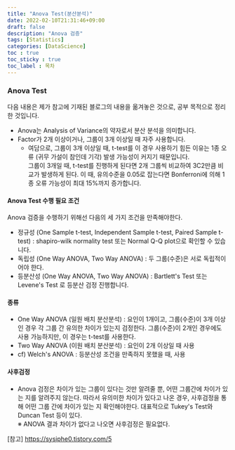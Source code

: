 ```yaml
---
title: "Anova Test(분산분석)"
date: 2022-02-10T21:31:46+09:00
draft: false
description: "Anova 검증"
tags: [Statistics]
categories: [DataScience]
toc : true
toc_sticky : true
toc_label : 목차
---
```


### Anova Test
다음 내용은 제가 참고에 기재된 블로그의 내용을 옮겨놓은 것으로, 공부 목적으로 정리한 것입니다. 
* Anova는 Analysis of Variance의 약자로서 분산 분석을 의미합니다. 
* Factor가 2개 이상이거나, 그룹이 3개 이상일 때 자주 사용합니다. 
  * 여담으로, 그룹이 3개 이상일 때, t-test를 이 경우 사용하기 힘든 이유는 1종 오류 (귀무 가설이 참인데 기각) 발생 가능성이 커지기 때문입니다. </br>
    그룹이 3개일 때, t-test를 진행하게 된다면 2개 그룹씩 비교하여 3C2만큼 비교가 발생하게 된다. 이 때, 유의수준을 0.05로 잡는다면 Bonferroni에 의해 1종 오류 가능성이 최대 15%까지 증가합니다. 
    
#### Anova Test 수행 필요 조건
  Anova 검증을 수행하기 위해선 다음의 세 가지 조건을 만족해야한다. 
  * 정규성 (One Sample t-test, Independent Sample t-test, Paired Sample t-test) : shapiro-wilk normality test 또는 Normal Q-Q plot으로 확인할 수 있습니다. 
  * 독립성 (One Way ANOVA, Two Way ANOVA) : 두 그룹(수준)은 서로 독립적이어야 한다.
  * 등분산성 (One Way ANOVA, Two Way ANOVA) : Bartlett's Test 또는 Levene's Test 로 등분산 검정 진행합니다. 

#### 종류
  * One Way ANOVA (일원 배치 분산분석) : 요인이 1개이고, 그룹(수준)이 3개 이상인 경우 각 그룹 간 유의한 차이가 있는지 검정한다. 그룹(수준)이 2개인 경우에도 사용 가능하지만, 이 경우는 t-test를 사용한다.
  * Two Way ANOVA (이원 배치 분산분석) : 요인이 2개 이상일 때 사용 
  * cf) Welch's ANOVA : 등분산성 조건을 만족하지 못했을 때, 사용

#### 사후검정
  * Anova 검정은 차이가 있는 그룹이 있다는 것만 알려줄 뿐, 어떤 그룹간에 차이가 있는 지를 알려주지 않는다. 따라서 유의미한 차이가 있다고 나온 경우, 사후검정을 통해 어떤 그룹 간에 
    차이가 있는 지 확인해야한다. 대표적으로 Tukey's Test와 Duncan Test 등이 있다.</br> ※ ANOVA 결과 차이가 없다고 나오면 사후검정은 필요없다.

         
[참고]
https://sysiphe0.tistory.com/5
